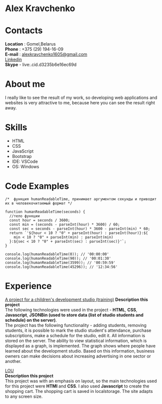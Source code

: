 # Alex Kravchenko

# **Contacts**

**Location** : Gomel,Belarus  
**Phone** : +375 (29) 194-16-09  
**E-mail** : alexkravchenko1605@gmail.com  
[Linkedin](https://www.linkedin.com/in/alex-kravchenko-18a312261)  
**Skype** - live:.cid.d3235b6e16ec69d
# **About me**

I really like to see the result of my work, so developing web applications and websites is very attractive to me, because here you can see the result right away.

# **Skills**

- HTML
- CSS
- JavaScript
- Bootstrap
- IDE: VSCode
- OS: Windows

# **Code Examples**

```
/*  функция humanReadableTime, принимает аргументом секунды и приводит их в человекочитаемый формат */

function humanReadableTime(seconds) {
  //тело функции
  const hour = seconds / 3600;
  const min = (seconds - parseInt(hour) * 3600) / 60;
  const sec = seconds - parseInt(hour) * 3600 - parseInt(min) * 60;
  return `'${hour < 10 ? "0" + parseInt(hour) : parseInt(hour)}:${
    min < 10 ? "0" + parseInt(min) : parseInt(min)
  }:${sec < 10 ? "0" + parseInt(sec) : parseInt(sec)}'`;
}

console.log(humanReadableTime(0)); // '00:00:00'
console.log(humanReadableTime(90)); // '00:01:30'
console.log(humanReadableTime(3599)); // '00:59:59'
console.log(humanReadableTime(45296)); // '12:34:56'
```

# **Experience**

[A project for a children's development studio (training)](https://alexkravchenko1605.github.io/__ym/#main) 
  **Description this project**  
 The following technologies were used in the project - **HTML**, **CSS**, **Javascript**, **JSONBin (used to store data (list of studio students and schedule) on the server)**.  
 The project has the following functionality - adding students, removing students, it is possible to mark the studio student's attendance, purchase subscriptions, make a schedule for the studio, edit it. All information is stored on the server. The ability to view statistical information, which is displayed as a graph, is implemented. The graph shows where people have learned about the development studio. Based on this information, business owners can make decisions about increasing advertising in one sector or another.

[LOU](https://alexkravchenko1605.github.io/LOU/index.html)  
  **Description this project**  
  This project was with an emphasis on layout, so the main technologies used for this project were **HTMl** and **CSS**. I also used **Javascript** to create the shopping cart. The shopping cart is saved in localstorage. The site adapts to any screen size.
